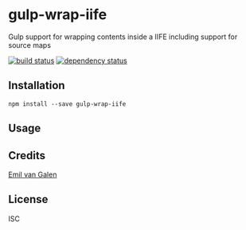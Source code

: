 # gulp-wrap-iife

Gulp support for wrapping contents inside a IIFE including support for source maps

[![build status](https://secure.travis-ci.org/evangalen/gulp-wrap-iife.svg)](http://travis-ci.org/evangalen/gulp-wrap-iife)
[![dependency status](https://david-dm.org/evangalen/gulp-wrap-iife.svg)](https://david-dm.org/evangalen/gulp-wrap-iife)

## Installation

```
npm install --save gulp-wrap-iife
```

## Usage

## Credits
[Emil van Galen](https://github.com/evangalen/)

## License

ISC
